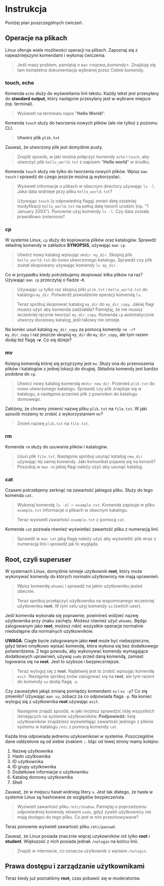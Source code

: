 # Instrukcja

Poniżej plan poszczególnych ćwiczeń.

## Operacje na plikach

Linux oferuje wiele możliwości operacji na plikach. Zapoznaj się z najważniejszymi 
komendami i wykonaj ćwiczenia. 

> Jeśli masz problem, pamiętaj o `man` <*nazwa_komendy*>. Znajduję się tam
> kompletna dokumentacja wybranej przez Ciebie komendy.

### touch, echo

Komenda `echo` służy do wyświetlania linii tekstu. Każdy tekst jest przesyłany do
**standard output**, który następnie przesyłany jest w wybrane miejsce (np. terminal).

> Wyświetl na terminalu napis "**Hello World!**".

Komenda `touch` służy do tworzenia nowych plików (ale nie tylko) z poziomu CLI.

> **Utwórz plik `plik.txt`**

Zauważ, że utworzony plik jest domyślnie pusty.

> Znajdź sposób, w jaki można połączyć komendy `echo` i `touch`, aby utworzyć plik `hello_world.txt` z napisem "**Hello world**" w środku.

Komenda `touch` służy nie tylko do tworzenia nowych plików. Wpisz `man touch` i sprawdź do czego jeszcze można ją wykorzystać.

> Wyświetl informacje o plikach w obecnym directory używając `ls -l`. Jaka data widnieje przy pliku `hello_world.txt`?
>
> Używając `touch` (z odpowiednią flagą) zmień datę ostatniej modyfikacji `hello_world.txt` na pełną datę twoich urodzin (np. "1 January 2003"). Ponownie użyj komendy `ls -l`. Czy data została prawidłowo zmieniona?

### cp

W systemie Linux, `cp` służy do kopiowania plików oraz katalogów. Sprawdź składnię komendy w zakładce **SYNOPSIS**, używając `man cp`.

> Utwórz nowy katalog wpisując `mkdir my_dir`. Skopiuj plik `hello_world.txt` do nowo utworzonego katalogu. Sprawdź czy plik został skopiowany używając komendy `ls my_dir`.

Co w przypadku kiedy potrzebujemy skopiować kilka plików na raz? Używając `man cp` przeczytaj o fladze **-t**.

> Używając `cp` tylko raz skopiuj pliki `plik.txt` i `hello_world.txt` do katalogu `my_dir`. Potwierdź powodzenie operacji komendą `ls`.
>
> Teraz spróbuj skopiować katalog `my_dir` do `my_dir_copy`. Jakiej flagi musisz użyć aby komenda zadziałała? Pamiętaj, że nie musisz wcześniej ręcznie tworzyć `my_dir_copy`. Komenda `cp` automatycznie utworzy docelowy katalog, jeśli takowy nie istnieje.

Na koniec usuń katalog `my_dir_copy` za pomocą komendy `rm -rf my_dir_copy` i raz jeszcze skopiuj `my_dir` do `my_dir_copy`, ale tym razem dodaj też flagę **-v**. Co się dzieje?

### mv

Kolejną komendą której się przyjrzymy jest `mv`. Służy ona do przenoszenia plików i katalogów z jednej lokacji do drugiej. Składnia komendy jest bardzo podobna do `cp`.

> Utwórz nowy katalog komendą `mkdir new_dir`. Przenieś `plik.txt` do nowo utworzonego katalogu. Sprawdź czy plik znajduje się w katalogu, a następnie przenieś plik z powrotem do katalogu domowego.

Załóżmy, że chcemy zmienić nazwę pliku `plik.txt` na `file.txt`. W jaki sposób możemy to zrobić z wykorzystaniem `mv`?

> Zmień nazwę `plik.txt` na `file.txt`.

### rm

Komenda `rm` służy do usuwania plików i katalogów.

> Usuń plik `file.txt`. Następnie spróbuj usunąć katalog `new_dir` używając tej samej komendy. Jaki komunikat pojawia się na konsoli? Poszukaj w `man rm` jakiej flagi należy użyć aby usunąć katalog.

### cat

Czasem potrzebjemy zerknąć na zawartość jakiegoś pliku. Służy do tego komenda `cat`.

> Wykonaj komendę `ls -al > example.txt`. Komenda zapisuje w pliku `example.txt` informacje o plikach w obecnym katalogu.
>
> Teraz wyświetl zawartość `example.txt` z pomocą `cat`.

Komenda `cat` pozwala również wyświetlać zawartość pliku z numeracją linii.

> Sprawdź w `man cat` jaką flagę należy użyć aby wyświetlić plik wraz z numeracją linii i sprawdź jak to wygląda.

## Root, czyli superuser

W systemach Linux, domyślnie istnieje użytkownik **root**, który może wykonywać komendy do których normalni użytkownicy nie mają uprawnień.

> Wpisz komendę `whoami` i sprawdź na jakim użytkowniku jesteś obecnie.
>
>Teraz spróbuj przełączyć użytkownika na wspomnianego wcześniej użytkownika **root**. W tym celu użyj komendy `su` (switch user).

Jeśli komenda wykonała się poprawnie, powinineś widzieć nazwę użytkownika przy znaku zachęty. Możesz również użyć `whoami`. Będąc zalogowanym jako **root**, możesz robić wszystkie operacje normalnie niedostępne dla normalnych użytkowników.

**UWAGA**: Ciagłe bycie zalogowanym jako **root** może być niebezpieczne, gdyż łatwo omyłkowo wpisać komendę, która wykona się bez dodatkowego potwierdzenia. Z tego powodu, aby wykonywać komendy wymagające dodatkowych uprawnień, używaj `sudo` przed daną komendą, zamiast logowania się na **root**. Jest to szybsze i bezpieczniejsze.

> Teraz wyloguj się z **root**. Najłatwiej jest to zrobić wpisując komendę `exit`. Następnie spróbuj znów zalogować się na **root**, ale tym razem do komendy `su` dodaj flagę `-p`

Czy zauważyłeś jakąś zmianę pomiędzy komendami `su` i `su -p`? Co się zmieniło? Używając `man su`, zobacz za co odpowiada flaga `-p`. Na koniec wyloguj się z użytkownika **root** używając `exit`.

> Następnie znajdź sposób, w jaki możesz sprawdzić listę wszystkich istniejących na systemie użytkowników. **Podpowiedź:** listę użytkowników znajdziesz wyświetlając zawartość jednego z plików systemu w katalogu `/etc` z pomocą komendy `cat`.

Każda linia odpowiada jednemu użykownikowi w systemie. Poszczególne dane oddzielone są od siebie znakiem `:`. Idąc od lewej strony mamy kolejno:

1. Nazwę użytkownika
2. Hasło użytkownika
3. ID użytkownika
4. ID grupy użytkownika
5. Dodatkowe informacje o użytkowniku
6. Katalog domowy użytkownika
7. Shell

Zauważ, że w miejscu haseł widnieją litery `x`. Jest tak dlatego, że hasła w systemie Linux są hashowane ze względów bezpieczeństa.

> Wyświetl zawartość pliku `/etc/shadow`. Pamiętaj o poprzedzeniu odpowiedniej komendy słowem `sudo`, gdyż zywkli użytkownicy nie mają dostępu do tego pliku. Co jest w nim przechowywane?

Teraz ponownie wyświetl zawartość pliku `/etc/passwd`.

Zauważ, że Linux posiada znacznie więcej uzykowników niż tylko **root** i **student**. Większość z nich posiada jednak `/nologin` na końcu linii.

> Znajdź w internecie, co oznacza użytkownik z wpisem `/nologin`.

## Prawa dostępu i zarządzanie użytkownikami

Teraz kiedy już poznaliśmy **root**, czas pobawić się w moderatorów.